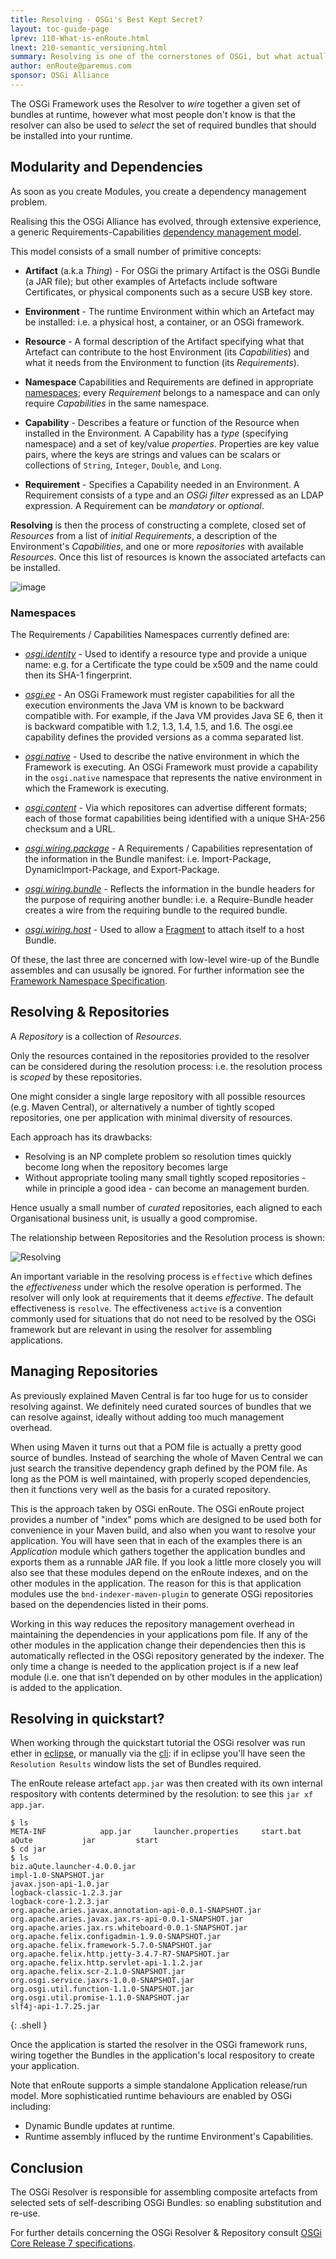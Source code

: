 ```yaml
---
title: Resolving - OSGi's Best Kept Secret?
layout: toc-guide-page
lprev: 110-What-is-enRoute.html
lnext: 210-semantic_versioning.html  
summary: Resolving is one of the cornerstones of OSGi, but what actually is going on?
author: enRoute@paremus.com
sponsor: OSGi Alliance 
---
```


The OSGi Framework uses the Resolver to _wire_ together a given set of bundles at runtime, however what most people don't know is that the resolver can also be used to _select_ the set of required bundles that should be installed into your runtime.

## Modularity and Dependencies  

As soon as you create Modules, you create a dependency management problem.

Realising this the OSGi Alliance has evolved, through extensive experience, a generic Requirements-Capabilities [dependency management model](https://osgi.org/hudson/job/build.core/lastSuccessfulBuild/artifact/osgi.specs/generated/html/core/framework.module.html#framework.module.dependencies). 

This model consists of a small number of primitive concepts:

* **Artifact** (a.k.a _Thing_) - For OSGi the primary Artifact is the OSGi Bundle (a JAR file); but other  examples of Artefacts include software Certificates, or physical components such as a secure USB key store.

* **Environment** - The runtime Environment within which an Artefact may be installed: i.e. a physical host, a container, or an OSGi framework.

* **Resource** - A formal description of the Artifact specifying what that Artefact can contribute to the host Environment (its _Capabilities_) and what it needs from the Environment to function (its _Requirements_).

* **Namespace** Capabilities and Requirements are defined in appropriate [namespaces](https://osgi.org/specification/osgi.core/7.0.0/framework.namespaces.html); every _Requirement_ belongs to a namespace and can only require _Capabilities_ in the same namespace.

* **Capability** - Describes a feature or function of the Resource when installed in the Environment. A Capability has a _type_ (specifying namespace) and a set of key/value  _properties_. Properties are key value pairs, where the keys are strings and values can be scalars or collections of `String`, `Integer`, `Double`, and `Long`.

* **Requirement** - Specifies a Capability needed in an Environment. A Requirement consists of a type and an _OSGi filter_ expressed as an LDAP expression. A Requirement can be _mandatory_ or _optional_.

**Resolving** is then the process of constructing a complete, closed set of _Resources_ from a list of _initial Requirements_, a description of the Environment's _Capabilities_, and one or more _repositories_ with available _Resources_. Once this list of resources is known the associated artefacts can be installed. 

![image](https://user-images.githubusercontent.com/200494/31130842-cf5299d2-a858-11e7-907c-d6cb43954501.png)

### Namespaces 

The Requirements / Capabilities Namespaces currently defined are:

* [_osgi.identity_](https://osgi.org/hudson/job/build.core/lastSuccessfulBuild/artifact/osgi.specs/generated/html/core/framework.namespaces.html#i1776750) - Used to identify a resource type and  provide a unique name: e.g. for a Certificate the type could be x509 and the name could then its SHA-1 fingerprint.

* [_osgi.ee_](https://osgi.org/hudson/job/build.core/lastSuccessfulBuild/artifact/osgi.specs/generated/html/core/framework.namespaces.html#framework.namespaces.osgi.ee) - An OSGi Framework must register capabilities for all the execution environments the Java VM is known to be backward compatible with. For example, if the Java VM provides Java SE 6, then it is backward compatible with 1.2, 1.3, 1.4, 1.5, and 1.6. The osgi.ee capability defines the provided versions as a comma separated list.

* [_osgi.native_](https://osgi.org/hudson/job/build.core/lastSuccessfulBuild/artifact/osgi.specs/generated/html/core/framework.namespaces.html#framework.namespaces.osgi.native) - Used to describe the native environment in which the Framework is executing. An OSGi Framework must provide a capability in the `osgi.native` namespace that represents the native environment in which the Framework is executing.

* [_osgi.content_](https://osgi.org/hudson/job/build.cmpn/lastSuccessfulBuild/artifact/osgi.specs/generated/html/cmpn/service.repository.html#i3224340) -  Via which repositores can advertise different formats; each of those format capabilities being identified with a unique SHA-256 checksum and a URL.

* [_osgi.wiring.package_](https://osgi.org/hudson/job/build.core/lastSuccessfulBuild/artifact/osgi.specs/generated/html/core/framework.namespaces.html#i1773241) - A Requirements / Capabilities representation of the information in the Bundle manifest: i.e. Import-Package, DynamicImport-Package, and Export-Package. 

* [_osgi.wiring.bundle_](https://osgi.org/hudson/job/build.core/lastSuccessfulBuild/artifact/osgi.specs/generated/html/core/framework.namespaces.html#i1773242) - Reflects the information in the bundle headers for the purpose of requiring another bundle: i.e. a Require-Bundle header creates a wire from the requiring bundle to the required bundle. 

* [_osgi.wiring.host_](https://osgi.org/hudson/job/build.core/lastSuccessfulBuild/artifact/osgi.specs/generated/html/core/framework.namespaces.html#i1773243) - Used to allow a [Fragment](https://osgi.org/hudson/job/build.core/lastSuccessfulBuild/artifact/osgi.specs/generated/html/core/framework.wiring.html#framework.wiring-fragments) to attach itself to a host Bundle. 

Of these, the last three are concerned with low-level wire-up of the Bundle assembles and can ususally be ignored. For further information see the [Framework Namespace Specification](https://osgi.org/hudson/job/build.core/lastSuccessfulBuild/artifact/osgi.specs/generated/html/core/framework.namespaces.html#d0e16016).


## Resolving & Repositories 

A _Repository_ is a collection of _Resources_. 

Only the resources contained in the repositories provided to the resolver can be considered during the resolution process: i.e. the resolution process is _scoped_ by these repositories. 

One might consider a single large repository with all possible resources (e.g.  Maven Central), or alternatively a number of tightly scoped repositories, one per application with minimal diversity of resources. 

Each approach has its drawbacks: 
* Resolving is an NP complete problem so resolution times quickly become long when the repository becomes large
* Without appropriate tooling many small tightly scoped repositories - while in principle a good idea - can become an management burden.

Hence usually a small number of _curated_ repositories, each aligned to each Organisational business unit, is usually a good compromise.

The relationship between Repositories and the Resolution process is shown: 

![Resolving](https://user-images.githubusercontent.com/200494/31221580-73596198-a9c4-11e7-8d11-1e1fe7e37199.png)

An important variable in the resolving process is `effective` which defines the _effectiveness_ under which the resolve operation is performed. The resolver will only look at requirements that it deems _effective_. The default effectiveness is `resolve`. The effectiveness `active` is a convention commonly used for situations that do not need to be resolved by the OSGi framework but are relevant in using the resolver for assembling applications. 


## Managing Repositories

As previously explained Maven Central is far too huge for us to consider resolving against. We definitely need curated sources of bundles that we can resolve against, ideally without adding too much management overhead. 

When using Maven it turns out that a POM file is actually a pretty good source of bundles. Instead of searching the whole of Maven Central we can just search the transitive dependency graph defined by the POM file. As long as the POM is well maintained, with properly scoped dependencies, then it functions very well as the basis for a curated repository.  

This is the approach taken by OSGi enRoute. The OSGi enRoute project provides a number of "index" poms which are designed to be used both for convenience in your Maven build, and also when you want to resolve your application. You will have seen that in each of the examples there is an _Application_ module which gathers together the application bundles and exports them as a runnable JAR file. If you look a little more closely you will also see that these modules depend on the enRoute indexes, and on the other modules in the application. The reason for this is that application modules use the `bnd-indexer-maven-plugin` to generate OSGi repositories based on the dependencies listed in their poms.

Working in this way reduces the repository management overhead in maintaining the dependencies in your applications pom file. If any of the other modules in the application change their dependencies then this is automatically reflected in the OSGi repository generated by the indexer. The only time a change is needed to the application project is if a new leaf module (i.e. one that isn’t depended on by other modules in the application) is added to the application.


## Resolving in quickstart?  

When working through the quickstart tutorial the OSGi resolver was run ether in [eclipse](../tutorial/020-tutorial_qs.html#resolving-the-application), or manually via the [cli](../tutorial/020-tutorial_qs.html#resolving-the-application): if in eclipse you'll have seen the `Resolution Results` window lists the set of Bundles required.

The enRoute release artefact `app.jar` was then created with its own internal respository with contents determined by the resolution: to see this `jar xf app.jar`. 

    $ ls
    META-INF		    app.jar	    launcher.properties	    start.bat
    aQute		    jar		    start
    $ cd jar
    $ ls
    biz.aQute.launcher-4.0.0.jar
    impl-1.0-SNAPSHOT.jar
    javax.json-api-1.0.jar
    logback-classic-1.2.3.jar
    logback-core-1.2.3.jar
    org.apache.aries.javax.annotation-api-0.0.1-SNAPSHOT.jar
    org.apache.aries.javax.jax.rs-api-0.0.1-SNAPSHOT.jar
    org.apache.aries.jax.rs.whiteboard-0.0.1-SNAPSHOT.jar
    org.apache.felix.configadmin-1.9.0-SNAPSHOT.jar
    org.apache.felix.framework-5.7.0-SNAPSHOT.jar
    org.apache.felix.http.jetty-3.4.7-R7-SNAPSHOT.jar
    org.apache.felix.http.servlet-api-1.1.2.jar
    org.apache.felix.scr-2.1.0-SNAPSHOT.jar
    org.osgi.service.jaxrs-1.0.0-SNAPSHOT.jar
    org.osgi.util.function-1.1.0-SNAPSHOT.jar
    org.osgi.util.promise-1.1.0-SNAPSHOT.jar
    slf4j-api-1.7.25.jar
{: .shell }

Once the application is started the resolver in the OSGi framework runs, wiring together the Bundles in the application's local respository to create your application.

Note that enRoute supports a simple standalone Application release/run model. More sophisticatied runtime behaviours are enabled by OSGi including: 
* Dynamic Bundle updates at runtime.
* Runtime assembly influced by the runtime Environment's Capabilities.   


## Conclusion

The OSGi Resolver is responsible for assembling composite artefacts from selected sets of self-describing OSGi Bundles: so enabling substitution and re-use.

For further details concerning the OSGi Resolver & Repository consult [OSGi Core Release 7 specifications](https://osgi.org/hudson/job/build.core/lastSuccessfulBuild/artifact/osgi.specs/generated/html/core/index.html). 
